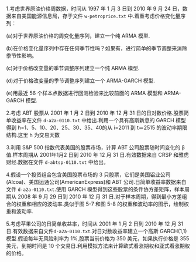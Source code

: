 1.考虑世界原油价格周数据，时间从 1997 年 1 月 3 日到 2010 年 9 月 24 日，数据来自美国能源信息局，存于文件 `w-petroprice.txt` 中.着重考虑价格变化量序列：

(a)对于世界原油价格的周变化量序列，建立一个纯 ARMA 模型.

(b)在价格变化量序列中存在任何季节性吗？如果有，进行简单的季节调整来消除季节性影响。

(c)对于价格改变量的季节调整序列建立一个纯 ARMA 模型.

(d)对于价格改变量的季节调整序列建立一个 ARMA-GARCH 模型.

(e)用最近 56 个样本点数据进行回测检验来比较前面的 ARMA 模型和 ARMA-GARCH 模型.

2.考虑 ABT 股票从 2001 年 1 月 2 日到 2010 年 12 月 31 日的日对数价格.股票简单收益率在文件 `d-a2a-0110.txt` 中给出.利用一个具有高斯新息的 GARCH 模型得到 h=1、5、10、20、25、30、35、40的从 i=2011 到 t＝2515 的波动率期限结构.这里 h 为交易天数

3.利用 S&P 500 指数代表美国的股票市场，计算 ABT 公司股票随时间变化的 β值.样本周期从 2001年1月2 日到 2010 年 12 月 31 日.有效数据来自 CRSP 和雅虎财经.数据在文件 `d-abtsp-0110.txt` 中给出，

4.假设一个投资组合包含美国股票市场的 3 只股票，它们是美国铝业公司(Alcoa)、美国运通公司(AmericanExpress)和 ABT 公司.日简单收益率数据来自文件 `d-a2a-0110.txt`.使用 GARCH 模型得到这些股票的条件协方差矩阵，样本周期从 2008 年 9 月 29 日到 2010 年 12 月 31 日.对于样本周期，得到最小方差组合的权重和相应的波动率.类似于图 5-7 和图 5-8 的权重和波动率的图示，绘制权重和波动率.

5.考虑苹果公司的日简单收益率，时间从 2001 年 1 月 2 日到 2010 年 12 月 31 日.有效数据来自文件`d-a2a-0110.txt`.对日对数收益率建立一个高斯 GARCH(1,1)模型.假设每年无风险利率为 1%,股票当前价格为 350 美元，如果执行价格是 355 美元，到期时间是 10 个交易日.利用模拟方法来计算欧式看涨期权和亚式看涨期权的价格。
